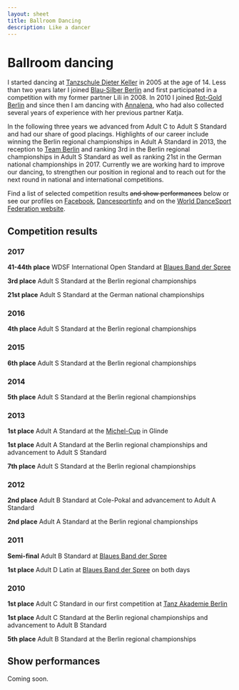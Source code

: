 ```yaml
---
layout: sheet
title: Ballroom Dancing
description: Like a dancer
---
```


# Ballroom dancing

I started dancing at [Tanzschule Dieter Keller][tskeller] in 2005 at the age of 14.
Less than two years later I joined [Blau-Silber Berlin][blausilber] and first participated in a competition with my former partner Lili in 2008.
In 2010 I joined [Rot-Gold Berlin][rotgold] and since then I am dancing with [Annalena][facebook],
who had also collected several years of experience with her previous partner Katja.

In the following three years we advanced from Adult C to Adult S Standard and had our share of good placings.
Highlights of our career include winning the Berlin regional championships in Adult A Standard in 2013, the reception to [Team Berlin][kader] and ranking 3rd in the Berlin regional championships in Adult S Standard as well as ranking 21st in the German national championships in 2017.
Currently we are working hard to improve our dancing, to strengthen our position in regional and to reach out for the next round in national and international competitions.

<!--
Find a list of [selected competition results](#results) and [show performances](#shows) below or see our profiles on [Dancesportinfo][dsinfo] and on the [World DanceSport Federation website][wdsf].
-->
Find a list of selected competition results <del>and show performances</del> below or see our profiles on [Facebook][facebook], [Dancesportinfo][dsinfo] and on the [World DanceSport Federation website][wdsf].

[tskeller]: http://tanzschulekeller.de
[blausilber]: http://blau-silber-berlin.de
[rotgold]: http://rotgold-berlin.de
[dsinfo]: http://dancesportinfo.net/Couple/Niels_Hoppe_and_Annalena_Franke_146509/Details
[wdsf]: http://www.worlddancesport.org/Couple/Detail/Niels_Hoppe_and_Annalena_Franke-548741
[kader]: http://www.ltv-berlin.de/de/sport/leistungssport/kader/paare
[facebook]: https://www.facebook.com/AnnalenaNiels/

## <a name="results"></a>Competition results

### 2017

**41-44th place**
WDSF International Open Standard at [Blaues Band der Spree][blauesband]

**3rd place**
Adult S Standard at the Berlin regional championships

**21st place**
Adult S Standard at the German national championships

### 2016

**4th place**
Adult S Standard at the Berlin regional championships

### 2015

**6th place**
Adult S Standard at the Berlin regional championships

### 2014

**5th place**
Adult S Standard at the Berlin regional championships

### 2013

**1st place**
Adult A Standard at the [Michel-Cup][michel] in Glinde

**1st place**
Adult A Standard at the Berlin regional championships and advancement to Adult S Standard

**7th place**
Adult S Standard at the Berlin regional championships

### 2012

**2nd place**
Adult B Standard at Cole-Pokal and advancement to Adult A Standard

**2nd place**
Adult A Standard at the Berlin regional championships

### 2011

**Semi-final**
Adult B Standard at [Blaues Band der Spree][blauesband]

**1st place**
Adult D Latin at [Blaues Band der Spree][blauesband] on both days

### 2010

**1st place**
Adult C Standard in our first competition at [Tanz Akademie Berlin][tab]

**1st place**
Adult C Standard at the Berlin regional championships and advancement to Adult B Standard

**5th place**
Adult B Standard at the Berlin regional championships

[blauesband]: http://blauesband-berlin.de
[tab]: http://tanz-akademie-berlin.de
[michel]: http://example.com/#TODO

## <a name="shows"></a>Show performances

Coming soon.

<!--
### 20XX

Solo performances at the Sommernachtsball of [Walzer linksgestrickt][walzerlinks]

[walzerlinks]: http://walzerlinksgestrickt.de
-->
